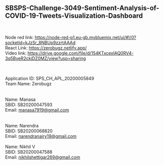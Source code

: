## SBSPS-Challenge-3049-Sentiment-Analysis-of-COVID-19-Tweets-Visualization-Dashboard
<br />

Node red link: https://node-red-p1.eu-gb.mybluemix.net/ui/#!/0?socketid=kJzSr_8NBUp9zzrtAAAd  <br />
React Link: https://zerobugz.netlify.app/ <br />
Video link: https://drive.google.com/file/d/154KTxcexIAQ0RV4-3q5ByeR2ckjDZ0MZ/view?usp=sharing <br />

<br /><br />
Application ID: SPS_CH_APL_20200005849 <br />
Team Name: Zerobugz <br />
<br /><br />
Name: Manasa <br />
SBID: SB20200047593 <br />
Email: manasa7919@gmail.com <br />
<br /><br />
Name: Narendra <br />
SBID: SB20200068820 <br />
Email: narendranairy19@gmail.com  <br />
<br />
Name: Nikhil V <br />
SBID: SB20200047588 <br />
Email: nikhilshettigar269@gmail.com <br />

